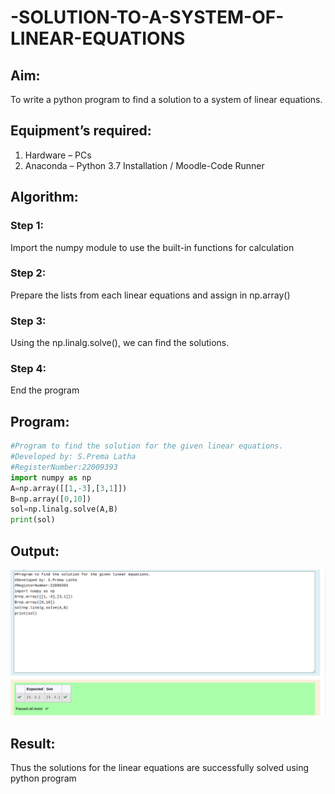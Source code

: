 # -SOLUTION-TO-A-SYSTEM-OF-LINEAR-EQUATIONS

## Aim:

To write a python program to find a solution to a system of linear equations.

## Equipment’s required:

1. 	Hardware – PCs
2. 	Anaconda – Python 3.7 Installation / Moodle-Code Runner

## Algorithm:

### Step 1: 

Import the numpy module to use the built-in functions for calculation

### Step 2: 

Prepare the lists from each linear equations and assign in np.array()

### Step 3: 

Using the np.linalg.solve(), we can find the solutions.

### Step 4: 

End the program

## Program:
```python
#Program to find the solution for the given linear equations.
#Developed by: S.Prema Latha
#RegisterNumber:22009393
import numpy as np
A=np.array([[1,-3],[3,1]])
B=np.array([0,10])
sol=np.linalg.solve(A,B)
print(sol)
```

## Output:
![output](/matrix.png)

## Result: 

Thus the solutions for the linear equations are successfully solved using python program

